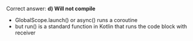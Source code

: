 Correct answer: **d) Will not compile**

* GlobalScope.launch() or async() runs a coroutine 
* but run() is a standard function in Kotlin that runs the code block with receiver
